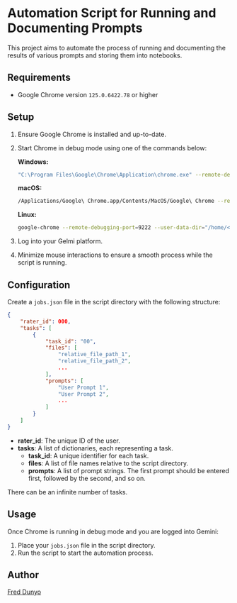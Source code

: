 # Automation Script for Running and Documenting Prompts

This project aims to automate the process of running and documenting the results of various prompts and storing them into notebooks. 

## Requirements

- Google Chrome version `125.0.6422.78` or higher

## Setup

1. Ensure Google Chrome is installed and up-to-date.
2. Start Chrome in debug mode using one of the commands below:

    **Windows:**
    ```sh
    "C:\Program Files\Google\Chrome\Application\chrome.exe" --remote-debugging-port=9222 --user-data-dir="C:\selenium_chrome_profile"
    ```

    **macOS:**
    ```sh
    /Applications/Google\ Chrome.app/Contents/MacOS/Google\ Chrome --remote-debugging-port=9222 --user-data-dir="/Users/<your-username>/selenium_chrome_profile"
    ```

    **Linux:**
    ```sh
    google-chrome --remote-debugging-port=9222 --user-data-dir="/home/<your-username>/selenium_chrome_profile"
    ```

3. Log into your Gelmi platform.

4. Minimize mouse interactions to ensure a smooth process while the script is running.

## Configuration

Create a `jobs.json` file in the script directory with the following structure:

```json
{
    "rater_id": 000,
    "tasks": [
        {
            "task_id": "00",
            "files": [
                "relative_file_path_1",
                "relative_file_path_2",
                ...
            ],
            "prompts": [
                "User Prompt 1",
                "User Prompt 2",
                ...
            ]
        }
    ]
}
```

- **rater_id**: The unique ID of the user.
- **tasks**: A list of dictionaries, each representing a task.
  - **task_id**: A unique identifier for each task.
  - **files**: A list of file names relative to the script directory.
  - **prompts**: A list of prompt strings. The first prompt should be entered first, followed by the second, and so on.

There can be an infinite number of tasks.

## Usage

Once Chrome is running in debug mode and you are logged into Gemini:

1. Place your `jobs.json` file in the script directory.
2. Run the script to start the automation process.

## Author

[Fred Dunyo](https://github.com/dunfred)
